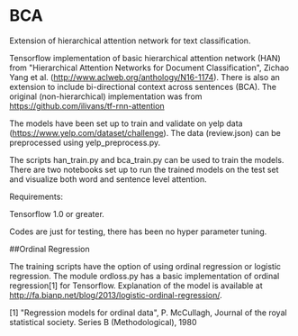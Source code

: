 # BCA
Extension of hierarchical attention network for text classification. 

Tensorflow implementation of basic hierarchical attention network (HAN) from  "Hierarchical Attention Networks for Document Classification", Zichao Yang et al. (http://www.aclweb.org/anthology/N16-1174).
There is also an extension to include bi-directional context across sentences (BCA). The original (non-hierarchical) implementation was from https://github.com/ilivans/tf-rnn-attention

The models have been set up to train and validate on yelp data (https://www.yelp.com/dataset/challenge). 
The data (review.json) can be preprocessed using yelp_preprocess.py. 

The scripts han_train.py and bca_train.py can be used to train the models. There are two notebooks set up to run the trained models on the test set and visualize both word and sentence level attention. 

Requirements: 

Tensorflow 1.0 or greater. 

Codes are just for testing, there has been no hyper parameter tuning. 

##Ordinal Regression

The training scripts have the option of using ordinal regression or logistic regression. The module ordloss.py has a basic implementation of ordinal regression[1] for Tensorflow. Explanation of the model is available at http://fa.bianp.net/blog/2013/logistic-ordinal-regression/.

[1] "Regression models for ordinal data", P. McCullagh, Journal of the royal statistical society. Series B (Methodological), 1980
